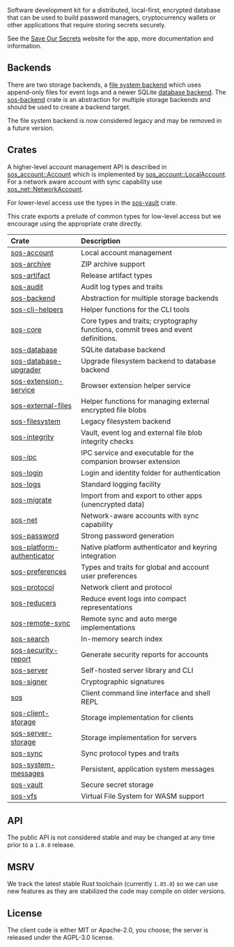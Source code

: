 Software development kit for a distributed, local-first, encrypted database that can be used to build password managers, cryptocurrency wallets or other applications that require storing secrets securely.

See the [Save Our Secrets](https://saveoursecrets.com) website for the app, more documentation and information.

## Backends

There are two storage backends, a [file system backend](https://docs.rs/sos-filesystem/latest/sos_filesystem/) which uses append-only files for event logs and a newer SQLite [database backend](https://docs.rs/sos-database/latest/sos_database/). The [sos-backend](https://docs.rs/sos-backend/latest/sos_backend/) crate is an abstraction for multiple storage backends and should be used to create a backend target.

The file system backend is now considered legacy and may be removed in a future version.

## Crates

A higher-level account management API is described in [sos_account::Account](https://docs.rs/sos-account/latest/sos_account/trait.Account.html) which is implemented by [sos_account::LocalAccount](https://docs.rs/sos-account/latest/sos_account/struct.LocalAccount.html). For a network aware account with sync capability use [sos_net::NetworkAccount](https://docs.rs/sos-net/latest/sos_net/struct.NetworkAccount.html).

For lower-level access use the types in the [sos-vault](https://docs.rs/sos-vault/latest/sos_vault/) crate.

This crate exports a prelude of common types for low-level access but we encourage using the appropriate crate directly.

| Crate                                                                                                         | Description     |
|:------------------                                                                                            |:------------|
| [sos-account](https://docs.rs/sos-account/latest/sos_account/)                                                | Local account management |
| [sos-archive](https://docs.rs/sos-archive/latest/sos_archive/)                                                | ZIP archive support |
| [sos-artifact](https://docs.rs/sos-artifact/latest/sos_artifact/)                                             | Release artifact types |
| [sos-audit](https://docs.rs/sos-audit/latest/sos_audit/)                                                      | Audit log types and traits |
| [sos-backend](https://docs.rs/sos-backend/latest/sos_backend/)                                                | Abstraction for multiple storage backends |
| [sos-cli-helpers](https://docs.rs/sos-cli-helpers/latest/sos_cli_helpers/)                                    | Helper functions for the CLI tools |
| [sos-core](https://docs.rs/sos-core/latest/sos_core/)                                                         | Core types and traits; cryptography functions, commit trees and event definitions. |
| [sos-database](https://docs.rs/sos-database/latest/sos_database/)                                             | SQLite database backend |
| [sos-database-upgrader](https://docs.rs/sos-database-upgrader/latest/sos_database_upgrader/)                  | Upgrade filesystem backend to database backend |
| [sos-extension-service](https://docs.rs/sos-extension/latest/sos_extension_service/)                          | Browser extension helper service |
| [sos-external-files](https://docs.rs/sos-external-files/latest/sos_external_files/)                           | Helper functions for managing external encrypted file blobs |
| [sos-filesystem](https://docs.rs/sos-filesystem/latest/sos_filesystem/)                                       | Legacy filesystem backend |
| [sos-integrity](https://docs.rs/sos-integrity/latest/sos_integrity/)                                          | Vault, event log and external file blob integrity checks |
| [sos-ipc](https://docs.rs/sos-ipc/latest/sos_ipc/)                                                            | IPC service and executable for the companion browser extension |
| [sos-login](https://docs.rs/sos-login/latest/sos_login/)                                                      | Login and identity folder for authentication |
| [sos-logs](https://docs.rs/sos-logs/latest/sos_logs/)                                                         | Standard logging facility |
| [sos-migrate](https://docs.rs/sos-migrate/latest/sos_migrate/)                                                | Import from and export to other apps (unencrypted data) |
| [sos-net](https://docs.rs/sos-net/latest/sos_net/)                                                            | Network-aware accounts with sync capability |
| [sos-password](https://docs.rs/sos-password/latest/sos_password/)                                             | Strong password generation |
| [sos-platform-authenticator](https://docs.rs/sos-platform-authenticator/latest/sos_platform_authenticator/)   | Native platform authenticator and keyring integration |
| [sos-preferences](https://docs.rs/sos-preferences/latest/sos_preferences/)                                    | Types and traits for global and account user preferences |
| [sos-protocol](https://docs.rs/sos-protocol/latest/sos_protocol/)                                             | Network client and protocol |
| [sos-reducers](https://docs.rs/sos-reducers/latest/sos_reducers/)                                             | Reduce event logs into compact representations |
| [sos-remote-sync](https://docs.rs/sos-remote-sync/latest/sos_remote_sync/)                                    | Remote sync and auto merge implementations |
| [sos-search](https://docs.rs/sos-search/latest/sos_search/)                                                   | In-memory search index |
| [sos-security-report](https://docs.rs/sos-security-report/latest/sos_security_report/)                        | Generate security reports for accounts |
| [sos-server](https://docs.rs/sos-server/latest/sos_server/)                                                   | Self-hosted server library and CLI |
| [sos-signer](https://docs.rs/sos-signer/latest/sos_signer/)                                                   | Cryptographic signatures |
| [sos](https://docs.rs/sos/latest/sos/)                                                                        | Client command line interface and shell REPL |
| [sos-client-storage](https://docs.rs/sos-client-storage/latest/sos_client_storage/)                           | Storage implementation for clients |
| [sos-server-storage](https://docs.rs/sos-server-storage/latest/sos_server_storage/)                           | Storage implementation for servers |
| [sos-sync](https://docs.rs/sos-sync/latest/sos_sync/)                                                         | Sync protocol types and traits |
| [sos-system-messages](https://docs.rs/sos-system-messages/latest/sos_system_messages/)                        | Persistent, application system messages |
| [sos-vault](https://docs.rs/sos-vault/latest/sos_vault/)                                                      | Secure secret storage |
| [sos-vfs](https://docs.rs/sos-vfs/latest/sos_vfs/)                                                            | Virtual File System for WASM support |

## API

The public API is not considered stable and may be changed at any time prior to a `1.0.0` release.

## MSRV

We track the latest stable Rust toolchain (currently `1.85.0`) so we can use new features as they are stabilized the code may compile on older versions.

## License

The client code is either MIT or Apache-2.0, you choose; the server is released under the AGPL-3.0 license.
